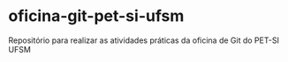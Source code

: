 # oficina-git-pet-si-ufsm
Repositório para realizar as atividades práticas da oficina de Git do PET-SI UFSM
